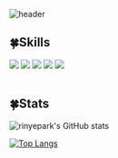 ![header](https://capsule-render.vercel.app/api?type=rect&color=gradient&customColorList=3&height=200&section=header&text=rinyepark's%20Github&fontSize=70&animation=twinkling)

## 🍀Skills
<div align=left> 
  <img src="https://img.shields.io/badge/Python-3776AB?style=flat-square&logo=python&logoColor=white"/>
  <img src="https://img.shields.io/badge/Jupyter-F37626?style=flat-square&logo=Jupyter&logoColor=white"/>
  <img src="https://img.shields.io/badge/java-007396?style=flat-square&logo=java&logoColor=white"> 
  <img src="https://img.shields.io/badge/oracle-F80000?style=flat-square&logo=oracle&logoColor=white">
  <img src="https://img.shields.io/badge/javascript-F7DF1E?style=flat-square&logo=javascript&logoColor=black"> 
</div>

<br/>

## 🍀Stats
![rinyepark's GitHub stats](https://github-readme-stats.vercel.app/api?username=rinyepark&show_icons=true&theme=dracula )


[![Top Langs](https://github-readme-stats.vercel.app/api/top-langs/?username=rinyepark&layout=compact&theme=dracula )](https://github.com/anuraghazra/github-readme-stats)


<!--
**rinyepark/rinyepark** is a ✨ _special_ ✨ repository because its `README.md` (this file) appears on your GitHub profile.

Here are some ideas to get you started:

- 🔭 I’m currently working on ...
- 🌱 I’m currently learning ...
- 👯 I’m looking to collaborate on ...
- 🤔 I’m looking for help with ...
- 💬 Ask me about ...
- 📫 How to reach me: ...
- 😄 Pronouns: ...
- ⚡ Fun fact: ...
-->
